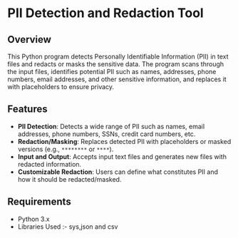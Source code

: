 # PII Detection and Redaction Tool

## Overview
This Python program detects Personally Identifiable Information (PII) in text files and redacts or masks the sensitive data. The program scans through the input files, identifies potential PII such as names, addresses, phone numbers, email addresses, and other sensitive information, and replaces it with placeholders to ensure privacy.

## Features
- **PII Detection**: Detects a wide range of PII such as names, email addresses, phone numbers, SSNs, credit card numbers, etc.
- **Redaction/Masking**: Replaces detected PII with placeholders or masked versions (e.g., `********` or `****`).
- **Input and Output**: Accepts input text files and generates new files with redacted information.
- **Customizable Redaction**: Users can define what constitutes PII and how it should be redacted/masked.

## Requirements
- Python 3.x
- Libraries Used :- sys,json and csv

